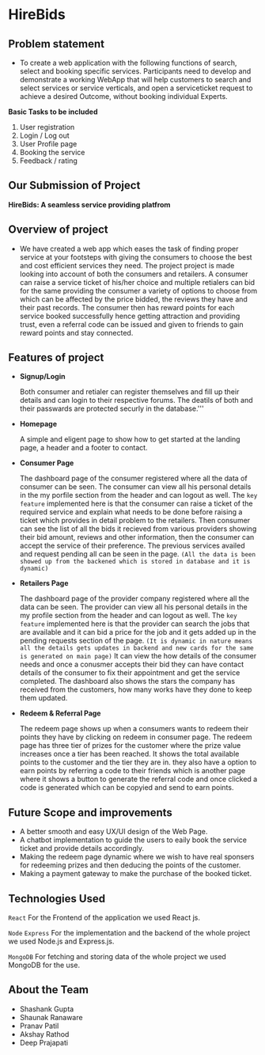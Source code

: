 # HireBids

## Problem statement
- To create a web application with the following functions of search, select and booking specific services. Participants need to develop and demonstrate a working WebApp that will help customers to search and select services or service verticals, and open a serviceticket request to achieve a desired Outcome, without booking individual Experts.
  
**Basic Tasks to be included**
1. User registration
2. Login / Log out
3. User Profile page
4. Booking the service
5. Feedback / rating

## Our Submission of Project

**HireBids: A  seamless service providing platfrom**

## Overview of project
- We have created a web app which eases the task of finding proper service at your footsteps with giving the consumers to choose the best and cost efficient services they need. The project project is made looking into account of both the consumers and retailers. A consumer can raise a service ticket of his/her choice and multiple retialers can bid for the same providing the consumer a variety of options to choose from which can be affected by the price bidded, the reviews they have and their past records. The consumer then has reward points for each service booked successfully hence getting attraction and providing trust, even a referral code can be issued and given to friends to gain reward points and stay connected.

## Features of project
- **Signup/Login**
  
  Both consumer and retialer can register themselves and fill up their details and can login to their respective forums. The deatils of both and their passwards are protected securly in the database.'''

- **Homepage**
  
  A simple and eligent page to show how to get started at the landing page, a header and a footer to contact.

- **Consumer Page**
  
  The dashboard page of the consumer registered where all the data of consumer can be seen. The consumer can view all his personal details in the my porfile section from the header and can logout as well. The ```key feature``` implemented here is that the consumer can raise a ticket of the required service and explain what needs to be done before raising a ticket which provides in detail problem to the retailers. Then consumer can see the list of all the bids it recieved from various providers showing their bid amount, reviews and other information, then the consumer can accept the service of their preference. The previous services availed and request pending all can be seen in the page. ```(All the data is been showed up from the backened which is stored in database and it is dynamic)```

- **Retailers Page**

  The dashboard page of the provider company registered where all the data can be seen. The provider can view all his personal details in the my profile section from the header and can logout as well. The ```key feature``` implemented here is that the provider can search the jobs that are available and it can bid a price for the job and it gets added up in the pending requests section of the page. ```(It is dynamic in nature means all the details gets updates in backend and new cards for the same is generated on main page)``` It can view the how details of the consumer needs and once a conusmer accepts their bid they can have contact details of the consumer to fix their appointment and get the service completed. The dashboard also shows the stars the company has received from the customers, how many works have they done to keep them updated.

- **Redeem & Referral Page**

  The redeem page shows up when a consumers wants to redeem their points they have by clicking on redeem in consumer page. The redeem page has three tier of prizes for the customer where the prize value increases once a tier has been reached. It shows the total available points to the customer and the tier they are in. they also have a option to earn points by referring a code to their friends which is another page where it shows a button to generate the referral code and once clicked a code is generated which can be copyied and send to earn points.

## Future Scope and improvements

- A better smooth and easy UX/UI design of the Web Page.
- A chatbot implementation to guide the users to eaily book the service ticket and provide details accordingly.
- Making the redeem page dynamic where we wish to have real sponsers for redeeming prizes and then deducing the points of the customer.
- Making a payment gateway to make the purchase of the booked ticket.

## Technologies Used

```React``` For the Frontend of the application we used React js.

```Node``` ```Express``` For the implementation and the backend of the whole project we used Node.js and Express.js.

```MongoDB``` For fetching and storing data of the whole project we used MongoDB for the use.

## About the Team

- Shashank Gupta
- Shaunak Ranaware
- Pranav Patil
- Akshay Rathod
- Deep Prajapati
